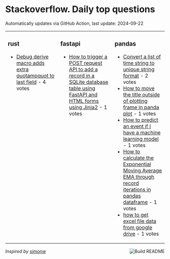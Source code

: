 # Stackoverflow. Daily top questions 

Automatically updates via GitHub Action, last update: <!-- date starts -->2024-09-22<!-- date ends -->


<table><tr><td valign="top" width="33%">

### rust
<!-- rust starts -->
* [Debug derive macro adds extra quotampquot to last field](https://stackoverflow.com/questions/79009624/debug-derive-macro-adds-extra-to-last-field) - 4 votes
<!-- rust ends -->
</td><td valign="top" width="34%">


### fastapi
<!-- fastapi starts -->
* [How to trigger a POST request API to add a record in a SQLite database table using FastAPI and HTML forms using Jinja2](https://stackoverflow.com/questions/79010931/how-to-trigger-a-post-request-api-to-add-a-record-in-a-sqlite-database-table-usi) - 1 votes
<!-- fastapi ends -->
</td><td valign="top" width="34%">


### pandas
<!-- pandas starts -->
* [Convert a list of time string to unique string format](https://stackoverflow.com/questions/79009454/convert-a-list-of-time-string-to-unique-string-format) - 2 votes
* [How to move the title outside of plotting frame in panda plot](https://stackoverflow.com/questions/79010020/how-to-move-the-title-outside-of-plotting-frame-in-panda-plot) - 1 votes
* [How to predict an event if I have a machine learning model](https://stackoverflow.com/questions/79012138/how-to-predict-an-event-if-i-have-a-machine-learning-model) - 1 votes
* [How to calculate the Exponential Moving Average EMA through record iterations in pandas dataframe](https://stackoverflow.com/questions/79009647/how-to-calculate-the-exponential-moving-average-ema-through-record-iterations) - 1 votes
* [how to get excel file data from google drive](https://stackoverflow.com/questions/79009135/how-to-get-excel-file-data-from-google-drive) - 1 votes
<!-- pandas ends -->
</td></tr></table>

<a href="https://github.com/hp0404/hp0404/actions"><img src="https://github.com/hp0404/hp0404/workflows/Build%20README/badge.svg" align="right" alt="Build README"></a> <p>*Inspired by  [simonw](https://github.com/simonw/simonw)*</p>
